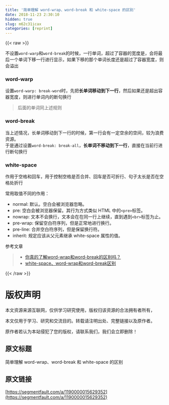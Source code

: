 ```yaml
---
title: '简单理解 word-wrap、word-break 和 white-space 的区别' 
date: 2018-11-23 2:30:10
hidden: true
slug: m62c31icax
categories: [reprint]
---
```


{{< raw >}}
<p>&#x4E0D;&#x8BBE;&#x7F6E;<code>word-warp</code>&#x548C;<code>word-break</code>&#x7684;&#x65F6;&#x5019;&#xFF0C;&#x4E00;&#x884C;&#x5355;&#x8BCD;&#xFF0C;&#x8D85;&#x8FC7;&#x4E86;&#x5BB9;&#x5668;&#x7684;&#x5BBD;&#x5EA6;&#x662F;&#xFF0C;&#x4F1A;&#x5C06;&#x6700;&#x540E;&#x4E00;&#x4E2A;&#x5355;&#x8BCD;&#x4E0B;&#x79FB;&#x4E00;&#x884C;&#x8FDB;&#x884C;&#x663E;&#x793A;&#xFF0C;&#x5982;&#x679C;&#x4E0B;&#x79FB;&#x7684;&#x90A3;&#x4E2A;&#x5355;&#x8BCD;&#x957F;&#x5EA6;&#x8FD8;&#x662F;&#x8D85;&#x8FC7;&#x4E86;&#x5BB9;&#x5668;&#x5BBD;&#x5EA6;&#xFF0C;&#x5219;&#x4F1A;&#x6EA2;&#x51FA;</p><h3 id="articleHeader0">word-warp</h3><p>&#x8BBE;&#x7F6E;<code>word-warp: break-word</code>&#x65F6;&#xFF0C;&#x5148;&#x628A;<strong>&#x957F;&#x5355;&#x8BCD;&#x79FB;&#x52A8;&#x5230;&#x4E0B;&#x4E00;&#x884C;</strong>&#xFF0C;&#x7136;&#x540E;&#x5982;&#x679C;&#x8FD8;&#x662F;&#x8D85;&#x51FA;&#x5BB9;&#x5668;&#x5BBD;&#x5EA6;&#xFF0C;&#x5219;&#x8FDB;&#x884C;&#x5355;&#x8BCD;&#x5185;&#x7684;&#x65AD;&#x53E5;&#x6362;&#x884C;</p><blockquote>&#x540E;&#x9762;&#x7684;&#x5355;&#x8BCD;&#x540C;&#x4E0A;&#x8FF0;&#x89C4;&#x5219;</blockquote><h3 id="articleHeader1">word-break</h3><p>&#x5F53;&#x4E0A;&#x8FF0;&#x60C5;&#x51B5;&#xFF0C;&#x957F;&#x5355;&#x8BCD;&#x79FB;&#x52A8;&#x5230;&#x4E0B;&#x4E00;&#x884C;&#x7684;&#x65F6;&#x5019;&#xFF0C;&#x7B2C;&#x4E00;&#x884C;&#x4F1A;&#x6709;&#x4E00;&#x5B9A;&#x7A7A;&#x4F59;&#x7684;&#x7A7A;&#x95F4;&#xFF0C;&#x8F83;&#x4E3A;&#x6D6A;&#x8D39;&#x8D44;&#x6E90;&#x3002;<br>&#x4E8E;&#x662F;&#x901A;&#x8FC7;&#x8BBE;&#x7F6E;<code>word-break: break-all</code>&#xFF0C;<strong>&#x957F;&#x5355;&#x8BCD;&#x4E0D;&#x79FB;&#x52A8;&#x5230;&#x4E0B;&#x4E00;&#x884C;</strong>&#xFF0C;&#x76F4;&#x63A5;&#x5728;&#x5F53;&#x524D;&#x884C;&#x8FDB;&#x884C;&#x65AD;&#x53E5;&#x6362;&#x884C;</p><h3 id="articleHeader2">white-space</h3><p>&#x4F5C;&#x7528;&#x4E8E;&#x7A7A;&#x683C;&#x548C;&#x56DE;&#x8F66;&#xFF0C;&#x7528;&#x4E8E;&#x63A7;&#x5236;&#x7A7A;&#x683C;&#x662F;&#x5426;&#x5408;&#x5E76;&#x3001;&#x56DE;&#x8F66;&#x662F;&#x5426;&#x53EF;&#x6298;&#x884C;&#x3001;&#x53E5;&#x5B50;&#x592A;&#x957F;&#x662F;&#x5426;&#x5728;&#x7A7A;&#x683C;&#x5904;&#x6298;&#x884C;</p><p>&#x5E38;&#x7528;&#x53D6;&#x503C;&#x4E0D;&#x540C;&#x7684;&#x4F5C;&#x7528;&#xFF1A;</p><ul><li>normal: &#x9ED8;&#x8BA4;&#x3002;&#x7A7A;&#x767D;&#x4F1A;&#x88AB;&#x6D4F;&#x89C8;&#x5668;&#x5FFD;&#x7565;&#x3002;</li><li>pre: &#x7A7A;&#x767D;&#x4F1A;&#x88AB;&#x6D4F;&#x89C8;&#x5668;&#x4FDD;&#x7559;&#x3002;&#x5176;&#x884C;&#x4E3A;&#x65B9;&#x5F0F;&#x7C7B;&#x4F3C; HTML &#x4E2D;&#x7684;<code>&lt;pre&gt;</code>&#x6807;&#x7B7E;&#x3002;</li><li>nowrap: &#x6587;&#x672C;&#x4E0D;&#x4F1A;&#x6362;&#x884C;&#xFF0C;&#x6587;&#x672C;&#x4F1A;&#x5728;&#x5728;&#x540C;&#x4E00;&#x884C;&#x4E0A;&#x7EE7;&#x7EED;&#xFF0C;&#x76F4;&#x5230;&#x9047;&#x5230;<code>&lt;br&gt;</code>&#x6807;&#x7B7E;&#x4E3A;&#x6B62;&#x3002;</li><li>pre-wrap: &#x4FDD;&#x7559;&#x7A7A;&#x767D;&#x7B26;&#x5E8F;&#x5217;&#xFF0C;&#x4F46;&#x662F;&#x6B63;&#x5E38;&#x5730;&#x8FDB;&#x884C;&#x6362;&#x884C;&#x3002;</li><li>pre-line: &#x5408;&#x5E76;&#x7A7A;&#x767D;&#x7B26;&#x5E8F;&#x5217;&#xFF0C;&#x4F46;&#x662F;&#x4FDD;&#x7559;&#x6362;&#x884C;&#x7B26;&#x3002;</li><li>inherit: &#x89C4;&#x5B9A;&#x5E94;&#x8BE5;&#x4ECE;&#x7236;&#x5143;&#x7D20;&#x7EE7;&#x627F; white-space &#x5C5E;&#x6027;&#x7684;&#x503C;&#x3002;</li></ul><p>&#x53C2;&#x8003;&#x6587;&#x7AE0;</p><blockquote><ul><li><a href="https://www.cnblogs.com/2050/archive/2012/08/10/2632256.html" rel="nofollow noreferrer" target="_blank">&#x4F60;&#x771F;&#x7684;&#x4E86;&#x89E3;word-wrap&#x548C;word-break&#x7684;&#x533A;&#x522B;&#x5417;&#xFF1F;</a></li><li><a href="https://blog.csdn.net/emilyOrchid/article/details/51546258" rel="nofollow noreferrer" target="_blank">white-space&#x3001;word-wrap&#x548C;word-break&#x533A;&#x522B;</a></li></ul></blockquote>
{{< /raw >}}

# 版权声明
本文资源来源互联网，仅供学习研究使用，版权归该资源的合法拥有者所有，

本文仅用于学习、研究和交流目的。转载请注明出处、完整链接以及原作者。

原作者若认为本站侵犯了您的版权，请联系我们，我们会立即删除！

## 原文标题
简单理解 word-wrap、word-break 和 white-space 的区别

## 原文链接
[https://segmentfault.com/a/1190000015629352](https://segmentfault.com/a/1190000015629352)

